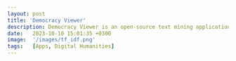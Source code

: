 ```yaml
---
layout: post
title: 'Democracy Viewer'
description: Democracy Viewer is an open-source text mining application that enables analysts to explore and interpret humanities texts using techniques like word counts, TF-IDF, and word embeddings. It supports both distant and close reading. Analysts can upload their own datasets or work with curated collections available on the platform. Democracy Viewer also provides access to open government data, including U.S. Congressional records, making public texts more accessible for research and civic engagement.
date:   2023-10-10 15:01:35 +0300
image:  '/images/tf_idf.png'
tags:   [Apps, Digital Humanities]
---
```

